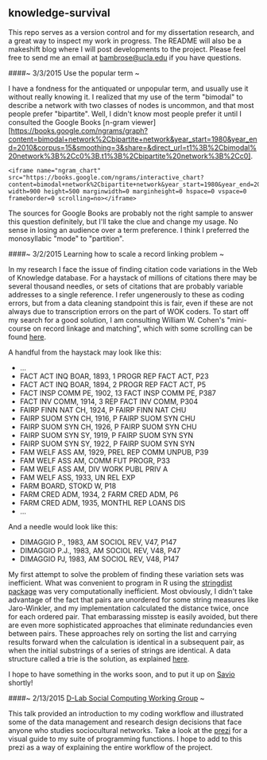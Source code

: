 ## knowledge-survival

This repo serves as a version control and for my dissertation research, and a great way to inspect my work in progress. The README will also be a makeshift blog where I will post developments to the project. Please feel free to send me an email at bambrose@ucla.edu if you have questions.

####~ 3/3/2015 Use the popular term ~

I have a fondness for the antiquated or unpopular term, and usually use it without really knowing it. I realized that my use of the term "bimodal" to describe a network with two classes of nodes is uncommon, and that most people prefer "bipartite". Well, I didn't know most people prefer it until I consulted the Google Books [n-gram viewer][https://books.google.com/ngrams/graph?content=bimodal+network%2Cbipartite+network&year_start=1980&year_end=2010&corpus=15&smoothing=3&share=&direct_url=t1%3B%2Cbimodal%20network%3B%2Cc0%3B.t1%3B%2Cbipartite%20network%3B%2Cc0].

<div>
	
	<iframe name="ngram_chart" src="https://books.google.com/ngrams/interactive_chart?content=bimodal+network%2Cbipartite+network&year_start=1980&year_end=2010&corpus=15&smoothing=3&share=&direct_url=t1%3B%2Cbimodal%20network%3B%2Cc0%3B.t1%3B%2Cbipartite%20network%3B%2Cc0" width=900 height=500 marginwidth=0 marginheight=0 hspace=0 vspace=0 frameborder=0 scrolling=no></iframe>
	
</div>

The sources for Google Books are probably not the right sample to answer this question definitely, but I'll take the clue and change my usage. No sense in losing an audience over a term preference. I think I preferred the monosyllabic "mode" to "partition".

####~ 3/2/2015 Learning how to scale a record linking problem ~

In my research I face the issue of finding citation code variations in the Web of Knowledge database. For a haystack of millions of citations there may be several thousand needles, or sets of citations that are probably variable addresses to a single reference. I refer ungenerously to these as coding errors, but from a data cleaning standpoint this is fair, even if these are not always due to transcription errors on the part of WOK coders. To start off my search for a good solution, I am consulting William W. Cohen's "mini-course on record linkage and matching", which with some scrolling can be found [here][miniRL].

A handful from the haystack may look like this:

* ...
* FACT ACT INQ BOAR, 1893, 1 PROGR REP FACT ACT, P23    
* FACT ACT INQ BOAR, 1894, 2 PROGR REP FACT ACT, P5     
* FACT INSP COMM PE, 1902, 13 FACT INSP COMM PE, P387   
* FACT INV COMM, 1914, 3 REP FACT INV COMM, P304        
* FAIRP FINN NAT CH, 1924, P FAIRP FINN NAT CHU         
* FAIRP SUOM SYN CH, 1916, P FAIRP SUOM SYN CHU         
* FAIRP SUOM SYN CH, 1926, P FAIRP SUOM SYN CHU         
* FAIRP SUOM SYN SY, 1919, P FAIRP SUOM SYN SYN         
* FAIRP SUOM SYN SY, 1922, P FAIRP SUOM SYN SYN         
* FAM WELF ASS AM, 1929, PREL REP COMM UNPUB, P39       
* FAM WELF ASS AM, COMM FUT PROGR, P33                  
* FAM WELF ASS AM, DIV WORK PUBL PRIV A                 
* FAM WELF ASS, 1933, UN REL EXP                        
* FARM BOARD, STOKD W, P18                              
* FARM CRED ADM, 1934, 2 FARM CRED ADM, P6              
* FARM CRED ADM, 1935, MONTHL REP LOANS DIS             
* ...

And a needle would look like this:

* DIMAGGIO P., 1983, AM SOCIOL REV, V47, P147
* DIMAGGIO P.J., 1983, AM SOCIOL REV, V48, P47
* DIMAGGIO PJ, 1983, AM SOCIOL REV, V48, P147 

My first attempt to solve the problem of finding these variation sets was inefficient. What was convenient to program in R using the [stringdist package][stringdist] was very computationally inefficient. Most obviously, I didn't take advantage of the fact that pairs are unordered for some string measures like Jaro-Winkler, and my implementation calculated the distance twice, once for each ordered pair. That embarassing misstep is easily avoided, but there are even more sophisticated approaches that eliminate redundancies even between pairs. These approaches rely on sorting the list and carrying results forward when the calculation is identical in a subsequent pair, as when the initial substrings of a series of strings are identical. A data structure called a trie is the solution, as explained [here][trie1].

I hope to have something in the works soon, and to put it up on [Savio][savio] shortly!

####~ 2/13/2015 [D-Lab Social Computing Working Group][SCWG] ~

This talk provided an introduction to my coding workflow and illustrated some of the data management and research design decisions that face anyone who studies sociocultural networks. Take a look at the [prezi][2-13-15SCWG] for a visual guide to my suite of programming functions. I hope to add to this prezi as a way of explaining the entire workflow of the project.

[2-13-15SCWG]:https://prezi.com/hf-1-nca8kky/wok/
[SCWG]:http://dlab.berkeley.edu/working-groups/social-computing
[miniRL]:http://www.cs.cmu.edu/~wcohen/
[stringdist]:https://github.com/markvanderloo/stringdist
[trie1]:http://stevehanov.ca/blog/index.php?id=114
[savio]:http://research-it.berkeley.edu/services/high-performance-computing